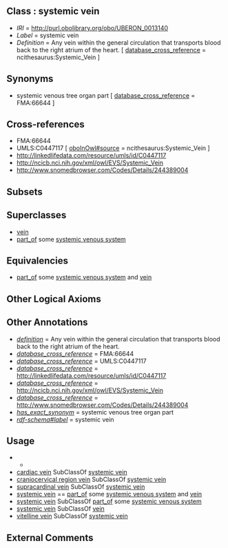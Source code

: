
## Class : systemic vein

 * *IRI* = http://purl.obolibrary.org/obo/UBERON_0013140
 * *Label* = systemic vein
 * *Definition* = Any vein within the general circulation that transports blood back to the right atrium of the heart. [ [database_cross_reference](../../ef/oboInOwl#hasDbXref.md) = ncithesaurus:Systemic_Vein ]

## Synonyms

 * systemic venous tree organ part [ [database_cross_reference](../../ef/oboInOwl#hasDbXref.md) = FMA:66644 ]

## Cross-references

 * FMA:66644
 * UMLS:C0447117 [ [oboInOwl#source](../../ce/oboInOwl#source.md) = ncithesaurus:Systemic_Vein ]
 * http://linkedlifedata.com/resource/umls/id/C0447117
 * http://ncicb.nci.nih.gov/xml/owl/EVS/Systemic_Vein
 * http://www.snomedbrowser.com/Codes/Details/244389004

## Subsets


## Superclasses

 * [vein](../../UBERON/38/UBERON_0001638.md)
 * [part_of](../../BFO/50/BFO_0000050.md) some [systemic venous system](../../UBERON/81/UBERON_0004581.md)

## Equivalencies

 * [part_of](../../BFO/50/BFO_0000050.md) some [systemic venous system](../../UBERON/81/UBERON_0004581.md) and [vein](../../UBERON/38/UBERON_0001638.md)

## Other Logical Axioms


## Other Annotations

 * *[definition](../../IAO/15/IAO_0000115.md)* = Any vein within the general circulation that transports blood back to the right atrium of the heart.
 * *[database_cross_reference](../../ef/oboInOwl#hasDbXref.md)* = FMA:66644
 * *[database_cross_reference](../../ef/oboInOwl#hasDbXref.md)* = UMLS:C0447117
 * *[database_cross_reference](../../ef/oboInOwl#hasDbXref.md)* = http://linkedlifedata.com/resource/umls/id/C0447117
 * *[database_cross_reference](../../ef/oboInOwl#hasDbXref.md)* = http://ncicb.nci.nih.gov/xml/owl/EVS/Systemic_Vein
 * *[database_cross_reference](../../ef/oboInOwl#hasDbXref.md)* = http://www.snomedbrowser.com/Codes/Details/244389004
 * *[has_exact_synonym](../../ym/oboInOwl#hasExactSynonym.md)* = systemic venous tree organ part
 * *[rdf-schema#label](../../el/rdf-schema#label.md)* = systemic vein

## Usage

 * -
 * [cardiac vein](../../UBERON/48/UBERON_0004148.md) SubClassOf [systemic vein](../../UBERON/40/UBERON_0013140.md)
 * [craniocervical region vein](../../UBERON/41/UBERON_0009141.md) SubClassOf [systemic vein](../../UBERON/40/UBERON_0013140.md)
 * [supracardinal vein](../../UBERON/00/UBERON_0006300.md) SubClassOf [systemic vein](../../UBERON/40/UBERON_0013140.md)
 * [systemic vein](../../UBERON/40/UBERON_0013140.md) == [part_of](../../BFO/50/BFO_0000050.md) some [systemic venous system](../../UBERON/81/UBERON_0004581.md) and [vein](../../UBERON/38/UBERON_0001638.md)
 * [systemic vein](../../UBERON/40/UBERON_0013140.md) SubClassOf [part_of](../../BFO/50/BFO_0000050.md) some [systemic venous system](../../UBERON/81/UBERON_0004581.md)
 * [systemic vein](../../UBERON/40/UBERON_0013140.md) SubClassOf [vein](../../UBERON/38/UBERON_0001638.md)
 * [vitelline vein](../../UBERON/87/UBERON_0005487.md) SubClassOf [systemic vein](../../UBERON/40/UBERON_0013140.md)

## External Comments

